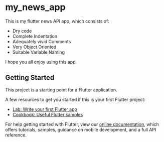 # my_news_app

This is my flutter news API app, which consists of:
- Dry code
- Complete Indentation
- Adequately vivid Comments
- Very Object Oriented
- Suitable Variable Naming

I hope you all enjoy using this app.



## Getting Started

This project is a starting point for a Flutter application.

A few resources to get you started if this is your first Flutter project:

- [Lab: Write your first Flutter app](https://flutter.dev/docs/get-started/codelab)
- [Cookbook: Useful Flutter samples](https://flutter.dev/docs/cookbook)

For help getting started with Flutter, view our
[online documentation](https://flutter.dev/docs), which offers tutorials,
samples, guidance on mobile development, and a full API reference.
